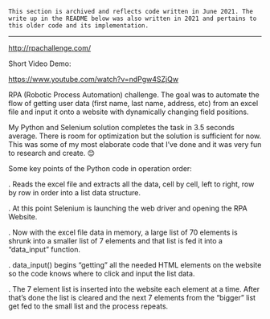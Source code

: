 `This section is archived and reflects code written in June 2021. The write up in the README below was also written in 2021 and pertains to this older code and its implementation.`

---------

http://rpachallenge.com/

Short Video Demo:

https://www.youtube.com/watch?v=ndPgw4SZjQw

RPA (Robotic Process Automation) challenge. The goal was to automate the flow of getting user data (first name, last name, address, etc) from an excel file and input it onto a website with dynamically changing field positions. 

My Python and Selenium solution completes the task in 3.5 seconds average. There is room for optimization but the solution is sufficient for now. This was some of my most elaborate code that I’ve done and it was very fun to research and create. 😊

Some key points of the Python code in operation order:

. Reads the excel file and extracts all the data, cell by cell, left to right, row by row in order into a list data structure.  

. At this point Selenium is launching the web driver and opening the RPA Website.

. Now with the excel file data in memory, a large list of 70 elements is shrunk into a smaller list of 7 elements and that list is fed it into a “data_input” function. 

. data_input() begins “getting” all the needed HTML elements on the website so the code knows where to click and input the list data. 

. The 7 element list is inserted into the website each element at a time. After that’s done the list is cleared and the next 7 elements from the “bigger” list get fed to the small list and the process repeats.
